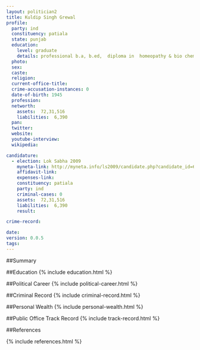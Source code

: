 ```yaml
---
layout: politician2
title: Kuldip Singh Grewal
profile: 
  party: ind
  constituency: patiala
  state: punjab
  education: 
    level: graduate
    details: professional b.a, b.ed,  diploma in  homeopathy & bio chemistry
  photo: 
  sex: 
  caste: 
  religion: 
  current-office-title: 
  crime-accusation-instances: 0
  date-of-birth: 1945
  profession: 
  networth: 
    assets:  72,31,516
    liabilities:  6,390
  pan: 
  twitter: 
  website: 
  youtube-interview: 
  wikipedia: 

candidature: 
  - election: Lok Sabha 2009
    myneta-link: http://myneta.info/ls2009/candidate.php?candidate_id=6889
    affidavit-link: 
    expenses-link: 
    constituency: patiala 
    party: ind
    criminal-cases: 0
    assets:  72,31,516
    liabilities:  6,390
    result:  

crime-record: 

date: 
version: 0.0.5
tags: 
---
```

##Summary


##Education
{% include education.html %}


##Political Career
{% include political-career.html %}


##Criminal Record
{% include criminal-record.html %}


##Personal Wealth
{% include personal-wealth.html %}


##Public Office Track Record
{% include track-record.html %}


##References


{% include references.html %}